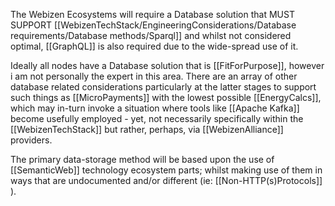 The Webizen Ecosystems will require a Database solution that MUST SUPPORT [[WebizenTechStack/EngineeringConsiderations/Database requirements/Database methods/Sparql]]  and whilst not considered optimal, [[GraphQL]] is also required due to the wide-spread use of it. 

Ideally all nodes have a Database solution that is [[FitForPurpose]], however i am not personally the expert in this area.  There are an array of other database related considerations particularly at the latter stages to support such things as [[MicroPayments]] with the lowest possible [[EnergyCalcs]], which may in-turn invoke a situation where tools like [[Apache Kafka]] become usefully employed - yet, not necessarily specifically within the [[WebizenTechStack]] but rather, perhaps, via [[WebizenAlliance]] providers. 

The primary data-storage method will be based upon the use of [[SemanticWeb]] technology ecosystem parts; whilst making use of them in ways that are undocumented and/or different (ie: [[Non-HTTP(s)Protocols]] ).


